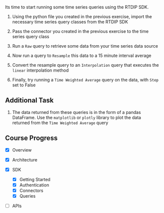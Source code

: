 Its time to start running some time series queries using the RTDIP SDK.

1. Using the python file you created in the previous exercise, import the necessary time series query classes from the RTDIP SDK

1. Pass the connector you created in the previous exercise to the time series query class

1. Run a `Raw` query to retrieve some data from your time series data source

1. Now run a query to `Resample` this data to a 15 minute interval average

1. Convert the resample query to an `Interpolation` query that executes the `linear` interpolation method

1. Finally, try running a `Time Weighted Average` query on the data, with `Step` set to False

## Additional Task

1. The data returned from these queries is in the form of a pandas DataFrame. Use the `matplotlib` or `plotly` library to plot the data returned from the `Time Weighted Average` query

## Course Progress
-   [X] Overview
-   [X] Architecture
-   [X] SDK
    *   [X] Getting Started
    *   [X] Authentication
    *   [X] Connectors
    *   [X] Queries
-   [ ] APIs


